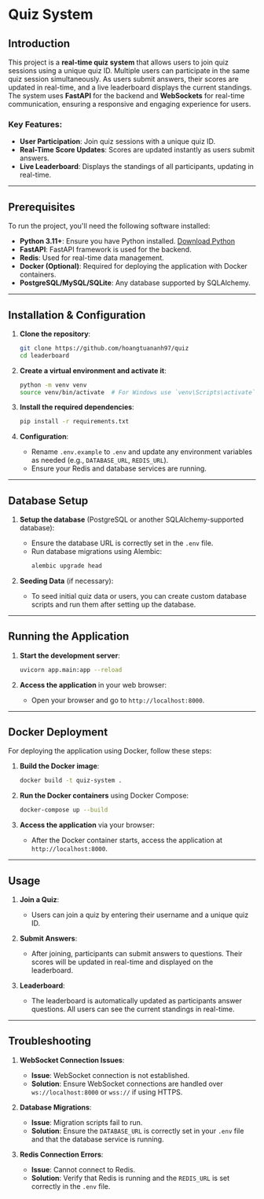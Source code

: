 # Quiz System

## Introduction

This project is a **real-time quiz system** that allows users to join quiz sessions using a unique quiz ID. Multiple users can participate in the same quiz session simultaneously. As users submit answers, their scores are updated in real-time, and a live leaderboard displays the current standings. The system uses **FastAPI** for the backend and **WebSockets** for real-time communication, ensuring a responsive and engaging experience for users.

### Key Features:
- **User Participation**: Join quiz sessions with a unique quiz ID.
- **Real-Time Score Updates**: Scores are updated instantly as users submit answers.
- **Live Leaderboard**: Displays the standings of all participants, updating in real-time.

---

## Prerequisites

To run the project, you'll need the following software installed:

- **Python 3.11+**: Ensure you have Python installed. [Download Python](https://www.python.org/downloads/)
- **FastAPI**: FastAPI framework is used for the backend.
- **Redis**: Used for real-time data management.
- **Docker (Optional)**: Required for deploying the application with Docker containers.
- **PostgreSQL/MySQL/SQLite**: Any database supported by SQLAlchemy.

---

## Installation & Configuration

1. **Clone the repository**:
   ```bash
   git clone https://github.com/hoangtuananh97/quiz
   cd leaderboard
   ```

2. **Create a virtual environment and activate it**:
   ```bash
   python -m venv venv
   source venv/bin/activate  # For Windows use `venv\Scripts\activate`
   ```

3. **Install the required dependencies**:
   ```bash
   pip install -r requirements.txt
   ```

4. **Configuration**:
   - Rename `.env.example` to `.env` and update any environment variables as needed (e.g., `DATABASE_URL`, `REDIS_URL`).
   - Ensure your Redis and database services are running.

---

## Database Setup

1. **Setup the database** (PostgreSQL or another SQLAlchemy-supported database):
   - Ensure the database URL is correctly set in the `.env` file.
   - Run database migrations using Alembic:
     ```bash
     alembic upgrade head
     ```

2. **Seeding Data** (if necessary):
   - To seed initial quiz data or users, you can create custom database scripts and run them after setting up the database.

---

## Running the Application

1. **Start the development server**:
   ```bash
   uvicorn app.main:app --reload
   ```

2. **Access the application** in your web browser:
   - Open your browser and go to `http://localhost:8000`.

---

## Docker Deployment

For deploying the application using Docker, follow these steps:

1. **Build the Docker image**:
   ```bash
   docker build -t quiz-system .
   ```

2. **Run the Docker containers** using Docker Compose:
   ```bash
   docker-compose up --build
   ```

3. **Access the application** via your browser:
   - After the Docker container starts, access the application at `http://localhost:8000`.

---

## Usage

1. **Join a Quiz**:
   - Users can join a quiz by entering their username and a unique quiz ID.
   
2. **Submit Answers**:
   - After joining, participants can submit answers to questions. Their scores will be updated in real-time and displayed on the leaderboard.

3. **Leaderboard**:
   - The leaderboard is automatically updated as participants answer questions. All users can see the current standings in real-time.

---

## Troubleshooting

1. **WebSocket Connection Issues**:
   - **Issue**: WebSocket connection is not established.
   - **Solution**: Ensure WebSocket connections are handled over `ws://localhost:8000` or `wss://` if using HTTPS.

2. **Database Migrations**:
   - **Issue**: Migration scripts fail to run.
   - **Solution**: Ensure the `DATABASE_URL` is correctly set in your `.env` file and that the database service is running.

3. **Redis Connection Errors**:
   - **Issue**: Cannot connect to Redis.
   - **Solution**: Verify that Redis is running and the `REDIS_URL` is set correctly in the `.env` file.
